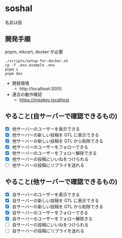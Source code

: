 # soshal

名前は仮

## 開発手順

pnpm, mkcert, docker が必要

```
./scripts/setup-for-docker.sh
cp -f .env.example .env
pnpm i
pnpm dev
```

- 開発環境
  - http://localhost:3000
- 連合の動作確認
  - https://misskey.localhost

## やること(自サーバーで確認できるもの)

- [x] 他サーバーのユーザーを表示できる
- [x] 他サーバーの新しい投稿を GTL に表示できる
- [x] 他サーバーの新しい投稿を GTL から削除できる
- [x] 他サーバーのユーザーをフォローできる
- [x] 他サーバーのユーザーをフォロー解除できる
- [x] 他サーバーの投稿にいいねをつけられる
- [ ] 他サーバーの投稿にリプライを送れる

## やること(他サーバーで確認できるもの)

- [x] 自サーバーのユーザーを表示できる
- [x] 自サーバーの新しい投稿を GTL に表示できる
- [x] 自サーバーの新しい投稿を GTL から削除できる
- [x] 自サーバーのユーザーをフォローできる
- [x] 自サーバーのユーザーをフォロー解除きる
- [ ] 自サーバーの投稿にいいねをつけられる
- [ ] 自サーバーの投稿にリプライを送れる
